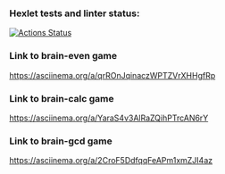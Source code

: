 ### Hexlet tests and linter status:
[![Actions Status](https://github.com/chernik01/python-project-49/workflows/hexlet-check/badge.svg)](https://github.com/chernik01/python-project-49/actions)

### Link to brain-even game
https://asciinema.org/a/qrROnJqinaczWPTZVrXHHgfRp

### Link to brain-calc game
https://asciinema.org/a/YaraS4v3AlRaZQihPTrcAN6rY

### Link to brain-gcd game
https://asciinema.org/a/2CroF5DdfqqFeAPm1xmZJI4az

